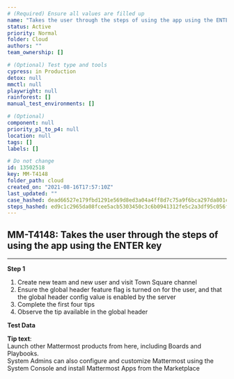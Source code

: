 ```yaml
---
# (Required) Ensure all values are filled up
name: "Takes the user through the steps of using the app using the ENTER key"
status: Active
priority: Normal
folder: Cloud
authors: ""
team_ownership: []

# (Optional) Test type and tools
cypress: in Production
detox: null
mmctl: null
playwright: null
rainforest: []
manual_test_environments: []

# (Optional)
component: null
priority_p1_to_p4: null
location: null
tags: []
labels: []

# Do not change
id: 13502518
key: MM-T4148
folder_path: cloud
created_on: "2021-08-16T17:57:10Z"
last_updated: ""
case_hashed: dead66527e179fbd1291e569d8ed3a04a4ff8d7c75a9f6bca297da801c1e915d422aa56b4e28bdff533521bce4ac0be1
steps_hashed: ed9c1c2965da08fcee5acb5303450c3c6b0941312fe5c2a3df95c056f66b8641a1ff76a89a20da6f2d5c61be087a7f7e
---
```


## MM-T4148: Takes the user through the steps of using the app using the ENTER key

---

**Step 1**

1. Create new team and new user and visit Town Square channel
2. Ensure the global header feature flag is turned on for the user, and that the global header config value is enabled by the server
3. Complete the first four tips
4. Observe the tip available in the global header

**Test Data**

**Tip text**:\
Launch other Mattermost products from here, including Boards and Playbooks.\
System Admins can also configure and customize Mattermost using the System Console and install Mattermost Apps from the Marketplace
